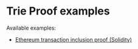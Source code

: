 # Trie Proof examples

Available examples:

- [Ethereum transaction inclusion proof (Solidity)](./eth/)
